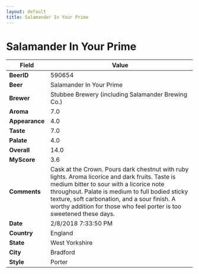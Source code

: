 ```yaml
---
layout: default
title: Salamander In Your Prime
---
```


# Salamander In Your Prime

| Field         | Value     |
|---------------|-----------|
| **BeerID** | 590654 |
| **Beer** | Salamander In Your Prime |
| **Brewer** | Stubbee Brewery (including Salamander Brewing Co.) |
| **Aroma** | 7.0 |
| **Appearance** | 4.0 |
| **Taste** | 7.0 |
| **Palate** | 4.0 |
| **Overall** | 14.0 |
| **MyScore** | 3.6 |
| **Comments** | Cask at the Crown. Pours dark chestnut with ruby lights. Aroma licorice and dark fruits. Taste is medium bitter to sour with a licorice note throughout. Palate is medium to full bodied sticky texture, soft carbonation, and a sour finish. A worthy addition for those who feel porter is too sweetened these days. |
| **Date** | 2/8/2018 7:33:50 PM |
| **Country** | England |
| **State** | West Yorkshire |
| **City** | Bradford |
| **Style** | Porter |
